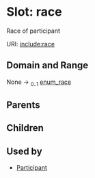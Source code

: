 
# Slot: race


Race of participant

URI: [include:race](https://w3id.org/include/race)


## Domain and Range

None &#8594;  <sub>0..1</sub> [enum_race](enum_race.md)

## Parents


## Children


## Used by

 * [Participant](Participant.md)
